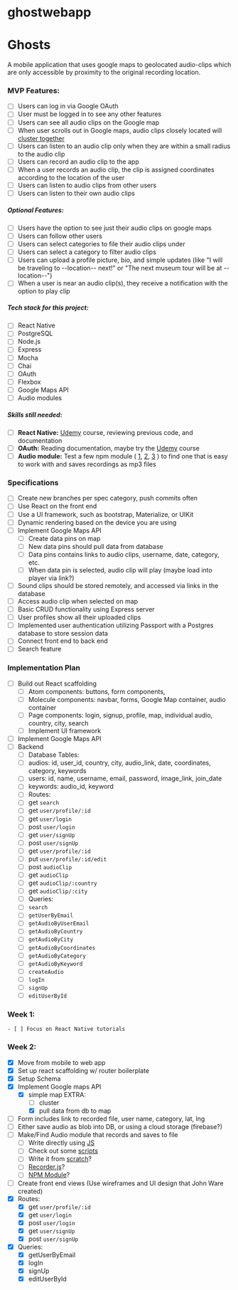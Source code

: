 # ghostwebapp
# Ghosts
A mobile application that uses google maps to geolocated audio-clips which are only accessible by proximity to the original recording location.

### MVP Features:
- [ ]  Users can log in via Google OAuth
- [ ]  User must be logged in to see any other features
- [ ]  Users can see all audio clips on the Google map
- [ ]  When user scrolls out in Google maps, audio clips closely located will [cluster together](https://developers.Google.com/maps/documentation/javascript/marker-clustering)
- [ ]  Users can listen to an audio clip only when they are within a small radius to the audio clip
- [ ]  Users can record an audio clip to the app
- [ ]  When a user records an audio clip, the clip is assigned coordinates according to the location of the user
- [ ]  Users can listen to audio clips from other users
- [ ]  Users can listen to their own audio clips

##### Optional Features:
- [ ]  Users have the option to see just their audio clips on google maps
- [ ]  Users can follow other users
- [ ]  Users can select categories to file their audio clips under
- [ ]  Users can select a category to filter audio clips
- [ ]  Users can upload a profile picture, bio, and simple updates (like "I will be traveling to --location-- next!" or "The next museum tour will be at --location--")
- [ ]  When a user is near an audio clip(s), they receive a notification with the option to play clip

##### Tech stack for this project:
- [ ]  React Native
- [ ]  PostgreSQL
- [ ]  Node.js
- [ ]  Express
- [ ]  Mocha
- [ ]  Chai
- [ ]  OAuth
- [ ]  Flexbox
- [ ]  Google Maps API
- [ ]  Audio modules

##### Skills still needed:
- [ ]  <b>React Native:</b>
	[Udemy](https://www.udemy.com/the-complete-react-native-and-redux-course/) course, reviewing previous code, and documentation
- [ ]  <b>OAuth:</b>
	Reading documentation, maybe try the [Udemy](https://www.udemy.com/learn-oauth-2/) course
- [ ]  <b>Audio module:</b>
	Test a few npm module ( [1](https://github.com/Shinetechchina/react-native-audio-player-recorder/blob/master/Example/src/recorder/Recorder.js), [2](https://github.com/jsierles/react-native-audio), [3](https://github.com/futurice/react-native-audio-toolkit) ) to find one that is easy to work with and saves recordings as mp3 files

### Specifications
- [ ] Create new branches per spec category, push commits often
- [ ] Use React on the front end
- [ ] Use a UI framework, such as bootstrap, Materialize, or UIKit
- [ ] Dynamic rendering based on the device you are using
- [ ] Implement Google Maps API
  - [ ] Create data pins on map
  - [ ] New data pins should pull data from database
  - [ ] Data pins contains links to audio clips, username, date, category, etc.
  - [ ] When data pin is selected, audio clip will play (maybe load into player via link?)
- [ ] Sound clips should be stored remotely, and accessed via links in the database
- [ ] Access audio clip when selected on map
- [ ] Basic CRUD functionality using Express server
- [ ] User profiles show all their uploaded clips
- [ ] Implemented user authentication utilizing Passport with a Postgres database to store session data
- [ ] Connect front end to back end
- [ ] Search feature

### Implementation Plan
- [ ] Build out React scaffolding
  - [ ] Atom components: buttons, form components,
  - [ ] Molecule components: navbar, forms, Google Map container, audio container
  - [ ] Page components: login, signup, profile, map, individual audio, country, city, search
  - [ ] Implement UI framework
- [ ] Implement Google Maps API
- [ ] Backend
  - [ ] Database Tables:
   - [ ] audios: id, user_id, country, city, audio_link, date, coordinates, category, keywords
   - [ ] users: id, name, username, email, password, image_link, join_date
   - [ ] keywords: audio_id, keyword
  - [ ] Routes:
   - [ ] get `search`
   - [ ] get `user/profile/:id`
   - [ ] get `user/login`
   - [ ] post `user/login`
   - [ ] get `user/signUp`
   - [ ] post `user/signUp`
   - [ ] get `user/profile/:id`
   - [ ] put `user/profile/:id/edit`
   - [ ] post `audioClip`
   - [ ] get `audioClip`
   - [ ] get `audioClip/:country`
   - [ ] get `audioClip/:city`
  - [ ] Queries:
   - [ ] `search`
   - [ ] `getUserByEmail`
   - [ ] `getAudioByUserEmail`
   - [ ] `getAudioByCountry`
   - [ ] `getAudioByCity`
   - [ ] `getAudioByCoordinates`
   - [ ] `getAudioByCategory`
   - [ ] `getAudioByKeyword`
   - [ ] `createAudio`
   - [ ] `logIn`
   - [ ] `signUp`
   - [ ] `editUserById`
   
### Week 1:
	- [ ] Focus on React Native tutorials

### Week 2:
- [x] Move from mobile to web app 
- [x] Set up react scaffolding w/ router boilerplate 
- [x] Setup Schema 
- [x] Implement Google maps API
   - [x] simple map
   	EXTRA:
	 - [ ] cluster
  	 - [x] pull data from db to map
- [ ] Form includes link to recorded file, user name, category, lat, lng
- [ ] Either save audio as blob into DB, or using a cloud storage (firebase?)
- [ ] Make/Find Audio module that records and saves to file 
   - [ ] Write directly using [JS](https://medium.com/@bryanjenningz/how-to-record-and-play-audio-in-javascript-faa1b2b3e49b)
   - [ ] Check out some [scripts](https://github.com/higuma/web-audio-recorder-js)
   - [ ] Write it from [scratch](https://developers.google.com/web/fundamentals/media/recording-audio/)?
   - [ ] [Recorder.js](https://ourcodeworld.com/articles/read/499/how-to-record-and-export-audio-wav-and-mp3-using-recorder-js-in-html5)?
   - [ ] [NPM Module](https://www.npmjs.com/package/react-audio-recorder)?
- [ ] Create front end views (Use wireframes and UI design that John Ware created)
- [x] Routes:
   - [x] get `user/profile/:id`
   - [x] get `user/login`
   - [x] post `user/login`
   - [x] get `user/signUp`
   - [x] post `user/signUp`
- [x] Queries: 
   - [x]  getUserByEmail
   - [x] logIn
   - [x] signUp
   - [x] editUserById